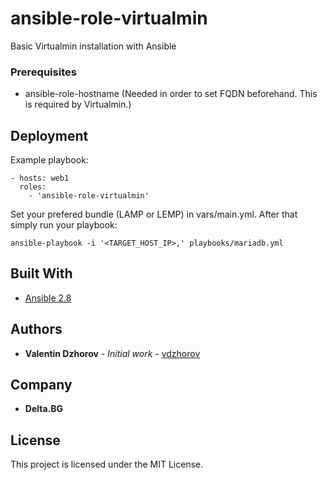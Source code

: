# ansible-role-virtualmin

Basic Virtualmin installation with Ansible

### Prerequisites

* ansible-role-hostname (Needed in order to set FQDN beforehand. This is required by Virtualmin.)

## Deployment

Example playbook:

```
- hosts: web1
  roles:
    - 'ansible-role-virtualmin'
```

Set your prefered bundle (LAMP or LEMP) in vars/main.yml. After that simply run your playbook:

```
ansible-playbook -i '<TARGET_HOST_IP>,' playbooks/mariadb.yml
```

## Built With

* [Ansible 2.8](https://docs.ansible.com/ansible/2.8/index.html)

## Authors

* **Valentin Dzhorov** - *Initial work* - [vdzhorov](https://github.com/vdzhorov)

## Company

* **Delta.BG**

## License

This project is licensed under the MIT License.
